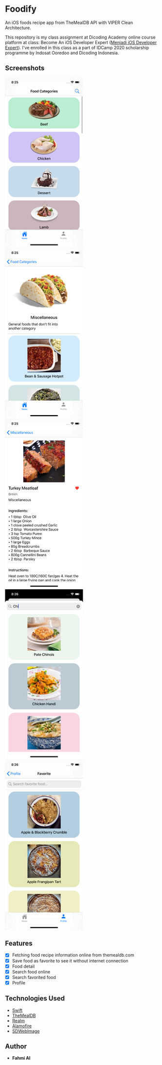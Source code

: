 #  Foodify
An iOS foods recipe app from TheMealDB API with VIPER Clean Architecture.

This repository is my class assignment at Dicoding Academy online course platform at class: Become An iOS Developer Expert ([Menjadi iOS Developer Expert](https://www.dicoding.com/academies/209)). I've enrolled in this class as a part of IDCamp 2020 scholarship programme by Indosat Ooredoo and Dicoding Indonesia.

## Screenshots
<img src="./screenshots/home.png" width="256" title="Home">&nbsp;
<img src="./screenshots/category_filter.png" width="256" title="Filter By Category">
<img src="./screenshots/detail.png" width="256" title="Detail">
<img src="./screenshots/search.png" width="256" title="Food Search">
<img src="./screenshots/favorite.png" width="256" title="Favorite Foods">

## Features
* [x] Fetching food recipe information online from themealdb.com
* [x] Save food as favorite to see it without internet connection
* [x] Food detail
* [x] Search food online
* [x] Search favorited food
* [x] Profile

## Technologies Used
- [Swift](https://swift.org/documentation)
- [TheMealDB](https://www.themealdb.com/api.php)
- [Realm](https://github.com/realm/realm-cocoa)
- [Alamofire](https://github.com/Alamofire/Alamofire)
- [SDWebImage](https://github.com/SDWebImage/SDWebImage)

## Author
* **Fahmi Al**

